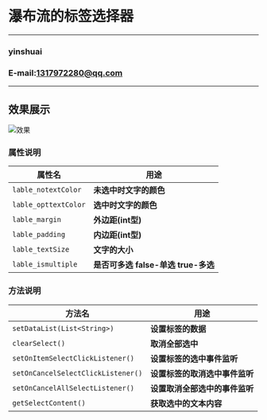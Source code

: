 瀑布流的标签选择器
================
****
### yinshuai
### E-mail:1317972280@qq.com
****

## 效果展示
![效果](https://github.com/yinshuaiblog/Lable/blob/master/Lable.gif)

### 属性说明
|属性名|用途|
|----|-----|
|`lable_notextColor`|**未选中时文字的颜色**|
|`lable_opttextColor`|**选中时文字的颜色**|
|`lable_margin`|**外边距(int型)**|
|`lable_padding`|**内边距(int型)**|
|`lable_textSize`|**文字的大小**|
|`lable_ismultiple`|**是否可多选 false-单选  true-多选**|

### 方法说明
|方法名|用途|
|----|-----|
|`setDataList(List<String>)`|**设置标签的数据**|
|`clearSelect()`|**取消全部选中**|
|`setOnItemSelectClickListener()`|**设置标签的选中事件监听**|
|`setOnCancelSelectClickListener()`|**设置标签的取消选中事件监听**|
|`setOnCancelAllSelectListener()`|**设置取消全部选中的事件监听**|
|`getSelectContent()`|**获取选中的文本内容**|
